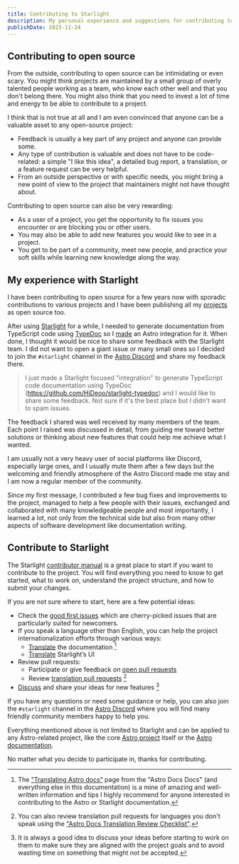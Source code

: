 ```yaml
---
title: Contributing to Starlight
description: My personal experience and suggestions for contributing to open-source projects like Starlight.
publishDate: 2023-11-24
---
```


## Contributing to open source

From the outside, contributing to open source can be intimidating or even scary.
You might think projects are maintained by a small group of overly talented people working as a team, who know each other well and that you don't belong there.
You might also think that you need to invest a lot of time and energy to be able to contribute to a project.

I think that is not true at all and I am even convinced that anyone can be a valuable asset to any open-source project:

- Feedback is usually a key part of any project and anyone can provide some.
- Any type of contribution is valuable and does not have to be code-related: a simple "I like this idea", a detailed bug report, a translation, or a feature request can be very helpful.
- From an outside perspective or with specific needs, you might bring a new point of view to the project that maintainers might not have thought about.

Contributing to open source can also be very rewarding:

- As a user of a project, you get the opportunity to fix issues you encounter or are blocking you or other users.
- You may also be able to add new features you would like to see in a project.
- You get to be part of a community, meet new people, and practice your soft skills while learning new knowledge along the way.

## My experience with Starlight

I have been contributing to open source for a few years now with sporadic contributions to various projects and I have been publishing all my [projects](/projects) as open source too.

After using [Starlight](https://starlight.astro.build) for a while, I needed to generate documentation from TypeScript code using [TypeDoc](https://typedoc.org) so I [made](https://github.com/HiDeoo/starlight-typedoc) an Astro integration for it.
When done, I thought it would be nice to share some feedback with the Starlight team.
I did not want to open a giant issue or many small ones so I decided to join the `#starlight` channel in the [Astro Discord](https://astro.build/chat) and share my feedback there.

> I just made a Starlight focused "integration" to generate TypeScript code documentation using TypeDoc (https://github.com/HiDeoo/starlight-typedoc) and I would like to share some feedback. Not sure if it's the best place but I didn't want to spam issues.

The feedback I shared was well received by many members of the team.
Each point I raised was discussed in detail, from guiding me toward better solutions or thinking about new features that could help me achieve what I wanted.

I am usually not a very heavy user of social platforms like Discord, especially large ones, and I usually mute them after a few days but the welcoming and friendly atmosphere of the Astro Discord made me stay and I am now a regular member of the community.

Since my first message, I contributed a few bug fixes and improvements to the project, managed to help a few people with their issues, exchanged and collaborated with many knowledgeable people and most importantly, I learned a lot, not only from the technical side but also from many other aspects of software development like documentation writing.

## Contribute to Starlight

The Starlight [contributor manual](https://github.com/withastro/starlight/blob/main/CONTRIBUTING.md) is a great place to start if you want to contribute to the project.
You will find everything you need to know to get started, what to work on, understand the project structure, and how to submit your changes.

If you are not sure where to start, here are a few potential ideas:

- Check the [good first issues](https://github.com/withastro/starlight/issues?q=is%3Aissue+is%3Aopen+sort%3Aupdated-desc+label%3A%22good+first+issue%22) which are cherry-picked issues that are particularly suited for newcomers.
- If you speak a language other than English, you can help the project internationalization efforts through various ways:
  - [Translate](https://github.com/withastro/starlight/blob/main/CONTRIBUTING.md#translating-starlights-docs) the documentation [^1]
  - [Translate](https://github.com/withastro/starlight/blob/main/CONTRIBUTING.md#translating-starlights-ui) Starlight’s UI
- Review pull requests:
  - Participate or give feedback on [open pull requests](https://github.com/withastro/starlight/pulls?q=is%3Apr+is%3Aopen+sort%3Aupdated-desc+-label%3Ai18n)
  - Review [translation pull requests](https://github.com/withastro/starlight/pulls?q=is%3Apr+is%3Aopen+sort%3Aupdated-desc+label%3Ai18n+) [^2]
- [Discuss](https://github.com/withastro/starlight/discussions/categories/feature-requests) and share your ideas for new features [^3]

[^1]: The ["Translating Astro docs"](https://contribute.docs.astro.build/guides/i18n/) page from the "Astro Docs Docs" (and everything else in this documentation) is a mine of amazing and well-written information and tips I highly recommend for anyone interested in contributing to the Astro or Starlight documentation.

[^2]: You can also review translation pull requests for languages you don't speak using the ["Astro Docs Translation Review Checklist"](https://hackmd.io/1KYnrpUQR0SAGTzHIUoUDg?view).

[^3]: It is always a good idea to discuss your ideas before starting to work on them to make sure they are aligned with the project goals and to avoid wasting time on something that might not be accepted.

If you have any questions or need some guidance or help, you can also join the `#starlight` channel in the [Astro Discord](https://astro.build/chat) where you will find many friendly community members happy to help you.

Everything mentioned above is not limited to Starlight and can be applied to any Astro-related project, like the core [Astro project](https://github.com/withastro/astro) itself or the [Astro documentation](https://github.com/withastro/docs).

No matter what you decide to participate in, thanks for contributing.
